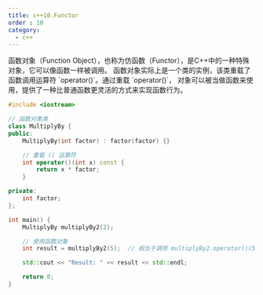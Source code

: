 ```yaml
---
title: c++10.Functor
order : 10
category:
  - c++
---
```


<ChatMessage avatar="../../../assets/emoji/hx.png" :avatarWidth="40" >
函数对象（Function Object），也称为仿函数（Functor），是C++中的一种特殊对象，它可以像函数一样被调用。
函数对象实际上是一个类的实例，该类重载了函数调用运算符 `operator()`。通过重载 `operator()`，
对象可以被当做函数来使用，提供了一种比普通函数更灵活的方式来实现函数行为。
</ChatMessage>
      
```cpp
#include <iostream>

// 函数对象类
class MultiplyBy {
public:
    MultiplyBy(int factor) : factor(factor) {}

    // 重载 () 运算符
    int operator()(int x) const {
        return x * factor;
    }

private:
    int factor;
};

int main() {
    MultiplyBy multiplyBy2(2);

    // 使用函数对象
    int result = multiplyBy2(5);  // 相当于调用 multiplyBy2.operator()(5);

    std::cout << "Result: " << result << std::endl;

    return 0;
}
```